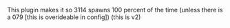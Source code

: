 This plugin makes it so 3114 spawns 100 percent of the time (unless there is a 079 [this is overideable in config])
(this is v2)
